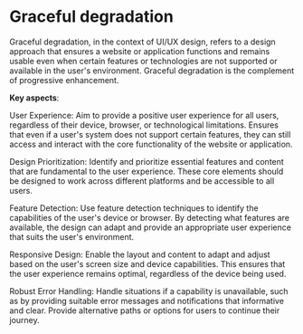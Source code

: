 # Graceful degradation

Graceful degradation, in the context of UI/UX design, refers to a design approach that ensures a website or application functions and remains usable even when certain features or technologies are not supported or available in the user's environment. Graceful degradation is the complement of progressive enhancement.

**Key aspects**:

User Experience: Aim to provide a positive user experience for all users, regardless of their device, browser, or technological limitations. Ensures that even if a user's system does not support certain features, they can still access and interact with the core functionality of the website or application.

Design Prioritization: Identify and prioritize essential features and content that are fundamental to the user experience. These core elements should be designed to work across different platforms and be accessible to all users.

Feature Detection: Use feature detection techniques to identify the capabilities of the user's device or browser. By detecting what features are available, the design can adapt and provide an appropriate user experience that suits the user's environment.

Responsive Design: Enable the layout and content to adapt and adjust based on the user's screen size and device capabilities. This ensures that the user experience remains optimal, regardless of the device being used.

Robust Error Handling: Handle situations if a capability is unavailable, such as by providing suitable error messages and notifications that informative and clear. Provide alternative paths or options for users to continue their journey.
